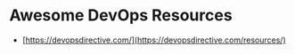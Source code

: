 # Awesome DevOps Resources

* [https://devopsdirective.com/](https://devopsdirective.com/resources/)